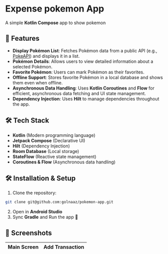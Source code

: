 # **Expense pokemon App**

A simple **Kotlin Compose** app to show pokemon
## **📌 Features**
- **Display Pokémon List**: Fetches Pokémon data from a public API (e.g., [PokeAPI](https://pokeapi.co/)) and displays it in a list.
- **Pokémon Details**: Allows users to view detailed information about a selected Pokémon.
- **Favorite Pokémon**: Users can mark Pokémon as their favorites.
- **Offline Support**: Stores favorite Pokémon in a local database and shows them even when offline.
- **Asynchronous Data Handling**: Uses **Kotlin Coroutines** and **Flow** for efficient, asynchronous data fetching and UI state management.
- **Dependency Injection**: Uses **Hilt** to manage dependencies throughout the app.


## **🛠️ Tech Stack**
- **Kotlin** (Modern programming language)
- **Jetpack Compose** (Declarative UI)
- **Hilt** (Dependency Injection)
- **Room Database** (Local storage)
- **StateFlow** (Reactive state management)
- **Coroutines & Flow** (Asynchronous data handling)

## **🛠️ Installation & Setup**
1. Clone the repository:
```sh
git clone git@github.com:golnaaz/pokemon-app.git
```
2. Open in **Android Studio**
3. Sync **Gradle** and Run the app 🚀

## **📸 Screenshots**
| Main Screen | Add Transaction |
|-------------|----------------|

